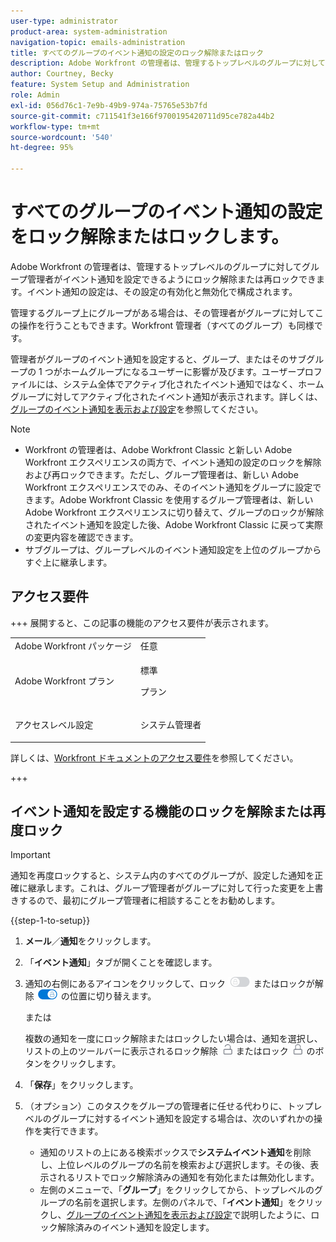 ```yaml
---
user-type: administrator
product-area: system-administration
navigation-topic: emails-administration
title: すべてのグループのイベント通知の設定のロック解除またはロック
description: Adobe Workfront の管理者は、管理するトップレベルのグループに対してグループ管理者がイベント通知を設定できるようにロック解除または再ロックできます。イベント通知の設定は、その設定の有効化と無効化で構成されます。
author: Courtney, Becky
feature: System Setup and Administration
role: Admin
exl-id: 056d76c1-7e9b-49b9-974a-75765e53b7fd
source-git-commit: c711541f3e166f9700195420711d95ce782a44b2
workflow-type: tm+mt
source-wordcount: '540'
ht-degree: 95%

---
```


# すべてのグループのイベント通知の設定をロック解除またはロックします。

Adobe Workfront の管理者は、管理するトップレベルのグループに対してグループ管理者がイベント通知を設定できるようにロック解除または再ロックできます。イベント通知の設定は、その設定の有効化と無効化で構成されます。

管理するグループ上にグループがある場合は、その管理者がグループに対してこの操作を行うこともできます。Workfront 管理者（すべてのグループ）も同様です。

管理者がグループのイベント通知を設定すると、グループ、またはそのサブグループの 1 つがホームグループになるユーザーに影響が及びます。ユーザープロファイルには、システム全体でアクティブ化されたイベント通知ではなく、ホームグループに対してアクティブ化されたイベント通知が表示されます。詳しくは、[グループのイベント通知を表示および設定](../../../administration-and-setup/manage-groups/create-and-manage-groups/view-and-configure-event-notifications-group.md)を参照してください。

>[!NOTE]
>
>* Workfront の管理者は、Adobe Workfront Classic と新しい Adobe Workfront エクスペリエンスの両方で、イベント通知の設定のロックを解除および再ロックできます。ただし、グループ管理者は、新しい Adobe Workfront エクスペリエンスでのみ、そのイベント通知をグループに設定できます。Adobe Workfront Classic を使用するグループ管理者は、新しい Adobe Workfront エクスペリエンスに切り替えて、グループのロックが解除されたイベント通知を設定した後、Adobe Workfront Classic に戻って実際の変更内容を確認できます。
>* サブグループは、グループレベルのイベント通知設定を上位のグループからすぐ上に継承します。
>

## アクセス要件

+++ 展開すると、この記事の機能のアクセス要件が表示されます。

<table style="table-layout:auto"> 
 <col> 
 <col> 
 <tbody> 
  <tr> 
   <td role="rowheader">Adobe Workfront パッケージ</td> 
   <td>任意</td> 
  </tr> 
  <tr> 
   <td role="rowheader">Adobe Workfront プラン</td> 
   <td>
   <p>標準</p>
   <p>プラン</p></td> 
  </tr> 
  <tr> 
   <td role="rowheader">アクセスレベル設定</td> 
   <td> <p>システム管理者</p> </td> 
  </tr> 
 </tbody> 
</table>

詳しくは、[Workfront ドキュメントのアクセス要件](/help/quicksilver/administration-and-setup/add-users/access-levels-and-object-permissions/access-level-requirements-in-documentation.md)を参照してください。

+++

## イベント通知を設定する機能のロックを解除または再度ロック

>[!IMPORTANT]
>
>通知を再度ロックすると、システム内のすべてのグループが、設定した通知を正確に継承します。これは、グループ管理者がグループに対して行った変更を上書きするので、最初にグループ管理者に相談することをお勧めします。

{{step-1-to-setup}}

1. **メール**／**通知**&#x200B;をクリックします。

1. 「**イベント通知**」タブが開くことを確認します。
1. 通知の右側にあるアイコンをクリックして、ロック ![ロックアイコン](assets/lock-toggle-button.png) またはロックが解除 ![ロック解除アイコン](assets/unlock-toggle-button.png) の位置に切り替えます。

   または

   複数の通知を一度にロック解除またはロックしたい場合は、通知を選択し、リストの上のツールバーに表示されるロック解除 ![ロック解除アイコン](assets/unlock-icon-toolbar.png) またはロック ![ロックアイコン](assets/lock-icon-locked-qs.png) のボタンをクリックします。

1. 「**保存**」をクリックします。
1. （オプション）このタスクをグループの管理者に任せる代わりに、トップレベルのグループに対するイベント通知を設定する場合は、次のいずれかの操作を実行できます。

   * 通知のリストの上にある検索ボックスで&#x200B;**システムイベント通知**&#x200B;を削除し、上位レベルのグループの名前を検索および選択します。その後、表示されるリストでロック解除済みの通知を有効化または無効化します。
   * 左側のメニューで、「**グループ**」をクリックしてから、トップレベルのグループの名前を選択します。左側のパネルで、「**イベント通知**」をクリックし、[グループのイベント通知を表示および設定](../../../administration-and-setup/manage-groups/create-and-manage-groups/view-and-configure-event-notifications-group.md)で説明したように、ロック解除済みのイベント通知を設定します。
